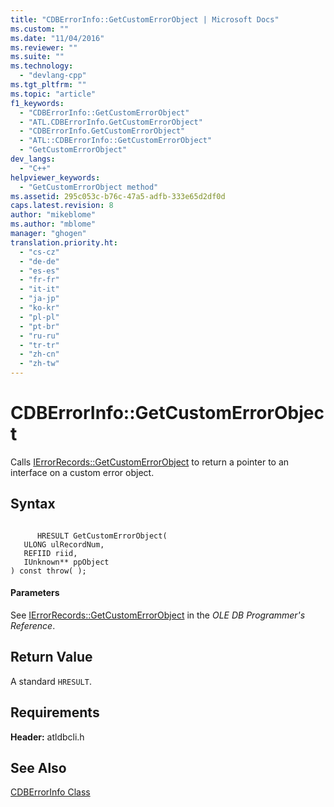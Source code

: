 ```yaml
---
title: "CDBErrorInfo::GetCustomErrorObject | Microsoft Docs"
ms.custom: ""
ms.date: "11/04/2016"
ms.reviewer: ""
ms.suite: ""
ms.technology: 
  - "devlang-cpp"
ms.tgt_pltfrm: ""
ms.topic: "article"
f1_keywords: 
  - "CDBErrorInfo::GetCustomErrorObject"
  - "ATL.CDBErrorInfo.GetCustomErrorObject"
  - "CDBErrorInfo.GetCustomErrorObject"
  - "ATL::CDBErrorInfo::GetCustomErrorObject"
  - "GetCustomErrorObject"
dev_langs: 
  - "C++"
helpviewer_keywords: 
  - "GetCustomErrorObject method"
ms.assetid: 295c053c-b76c-47a5-adfb-333e65d2df0d
caps.latest.revision: 8
author: "mikeblome"
ms.author: "mblome"
manager: "ghogen"
translation.priority.ht: 
  - "cs-cz"
  - "de-de"
  - "es-es"
  - "fr-fr"
  - "it-it"
  - "ja-jp"
  - "ko-kr"
  - "pl-pl"
  - "pt-br"
  - "ru-ru"
  - "tr-tr"
  - "zh-cn"
  - "zh-tw"
---
```

# CDBErrorInfo::GetCustomErrorObject
Calls [IErrorRecords::GetCustomErrorObject](https://msdn.microsoft.com/en-us/library/ms725417.aspx) to return a pointer to an interface on a custom error object.  
  
## Syntax  
  
```  
  
      HRESULT GetCustomErrorObject(   
   ULONG ulRecordNum,   
   REFIID riid,   
   IUnknown** ppObject    
) const throw( );  
```  
  
#### Parameters  
 See [IErrorRecords::GetCustomErrorObject](https://msdn.microsoft.com/en-us/library/ms725417.aspx) in the *OLE DB Programmer's Reference*.  
  
## Return Value  
 A standard `HRESULT`.  
  
## Requirements  
 **Header:** atldbcli.h  
  
## See Also  
 [CDBErrorInfo Class](../../data/oledb/cdberrorinfo-class.md)
